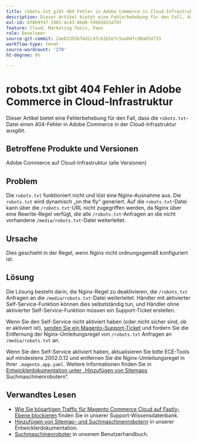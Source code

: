 ```yaml
---
title: robots.txt gibt 404 Fehler in Adobe Commerce in Cloud-Infrastruktur
description: Dieser Artikel bietet eine Fehlerbehebung für den Fall, dass die Datei „robots.txt“ einen 404-Fehler in Adobe Commerce in der Cloud-Infrastruktur ausgibt.
exl-id: 6f0b9f47-1901-4c43-88d8-fd992015d70f
feature: Cloud, Marketing Tools, Paas
role: Developer
source-git-commit: 2aeb2355b74d1cdfc62b5e7c5aa04fcd0a654733
workflow-type: tm+mt
source-wordcount: '270'
ht-degree: 0%

---
```


# robots.txt gibt 404 Fehler in Adobe Commerce in Cloud-Infrastruktur

Dieser Artikel bietet eine Fehlerbehebung für den Fall, dass die `robots.txt`-Datei einen 404-Fehler in Adobe Commerce in der Cloud-Infrastruktur ausgibt.

## Betroffene Produkte und Versionen

Adobe Commerce auf Cloud-Infrastruktur (alle Versionen)

## Problem

Die `robots.txt` funktioniert nicht und löst eine Nginx-Ausnahme aus. Die `robots.txt` wird dynamisch „on the fly“ generiert. Auf die `robots.txt`-Datei kann über die `/robots.txt`-URL nicht zugegriffen werden, da Nginx über eine Rewrite-Regel verfügt, die alle `/robots.txt`-Anfragen an die nicht vorhandene `/media/robots.txt`-Datei weiterleitet.

## Ursache

Dies geschieht in der Regel, wenn Nginx nicht ordnungsgemäß konfiguriert ist.

## Lösung

Die Lösung besteht darin, die Nginx-Regel zu deaktivieren, die `/robots.txt` Anfragen an die `/media/robots.txt`-Datei weiterleitet. Händler mit aktivierter Self-Service-Funktion können dies selbstständig tun, und Händler ohne aktivierter Self-Service-Funktion müssen ein Support-Ticket erstellen.

Wenn Sie den Self-Service nicht aktiviert haben (oder nicht sicher sind, ob er aktiviert ist), [senden Sie ein Magento-Support-Ticket](/help/help-center-guide/help-center/magento-help-center-user-guide.md#submit-ticket) und fordern Sie die Entfernung der Nginx-Umleitungsregel von `/robots.txt` Anfragen an `/media/robots.txt` an.

Wenn Sie den Self-Service aktiviert haben, aktualisieren Sie bitte ECE-Tools auf mindestens 2002.0.12 und entfernen Sie die Nginx-Umleitungsregel in Ihrer `.magento.app.yaml`. Weitere Informationen finden Sie in [ Entwicklerdokumentation unter „Hinzufügen von Sitemaps ](https://experienceleague.adobe.com/docs/commerce-cloud-service/user-guide/configure-store/robots-sitemap.html) Suchmaschinenrobotern“.

## Verwandtes Lesen

* [Wie Sie bösartigen Traffic für Magento Commerce Cloud auf Fastly-Ebene blockieren](/help/how-to/general/block-malicious-traffic-for-magento-commerce-on-fastly-level.md) finden Sie in unserer Support-Wissensdatenbank.
* [Hinzufügen von Sitemap- und Suchmaschinenrobotern](https://experienceleague.adobe.com/en/docs/commerce-cloud-service/user-guide/configure-store/robots-sitemap) in unserer Entwicklerdokumentation.
* [Suchmaschinenroboter](https://experienceleague.adobe.com/docs/commerce-admin/marketing/seo/seo-overview.html#search-engine-robots) in unserem Benutzerhandbuch.
